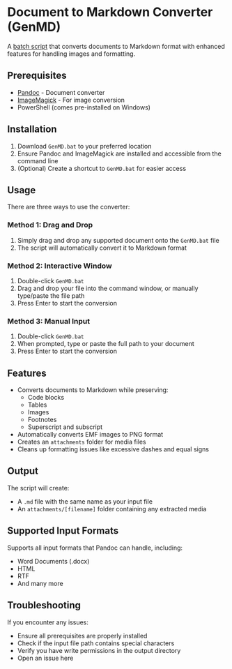 # Document to Markdown Converter (GenMD)

A [batch script](./GenMD.bat) that converts documents to Markdown format with enhanced features for handling images and formatting.

## Prerequisites

- [Pandoc](https://pandoc.org/installing.html) - Document converter
- [ImageMagick](https://imagemagick.org/script/download.php) - For image conversion
- PowerShell (comes pre-installed on Windows)

## Installation

1. Download `GenMD.bat` to your preferred location
2. Ensure Pandoc and ImageMagick are installed and accessible from the command line
3. (Optional) Create a shortcut to `GenMD.bat` for easier access

## Usage

There are three ways to use the converter:

### Method 1: Drag and Drop

1. Simply drag and drop any supported document onto the `GenMD.bat` file
2. The script will automatically convert it to Markdown format

### Method 2: Interactive Window

1. Double-click `GenMD.bat`
2. Drag and drop your file into the command window, or manually type/paste the file path
3. Press Enter to start the conversion

### Method 3: Manual Input

1. Double-click `GenMD.bat`
2. When prompted, type or paste the full path to your document
3. Press Enter to start the conversion

## Features

- Converts documents to Markdown while preserving:
  - Code blocks
  - Tables
  - Images
  - Footnotes
  - Superscript and subscript
- Automatically converts EMF images to PNG format
- Creates an `attachments` folder for media files
- Cleans up formatting issues like excessive dashes and equal signs

## Output

The script will create:

- A `.md` file with the same name as your input file
- An `attachments/[filename]` folder containing any extracted media

## Supported Input Formats

Supports all input formats that Pandoc can handle, including:

- Word Documents (.docx)
- HTML
- RTF
- And many more

## Troubleshooting

If you encounter any issues:

- Ensure all prerequisites are properly installed
- Check if the input file path contains special characters
- Verify you have write permissions in the output directory
- Open an issue here
